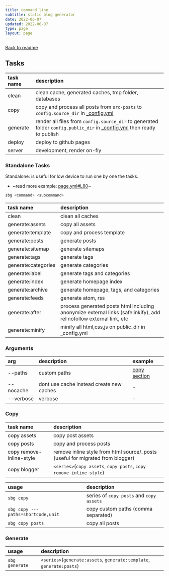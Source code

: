 ```yaml
---
title: command line
subtitle: static blog generator
date: 2022-06-07
updated: 2022-06-07
type: page
layout: page
---
```


[Back to readme](https://github.com/dimaslanjaka/static-blog-generator/blob/master/readme.md)

## Tasks

| task name | description |
| :--- | :--- |
| clean | clean cache, generated caches, tmp folder, databases |
| copy | copy and process all posts from `src-posts` to `config.source_dir` in [_config.yml](https://github.com/dimaslanjaka/static-blog-generator/blob/d951721d632c720727db718fd481e532c2e493f1/_config.yml#L28-L38) |
| generate | render all files from `config.source_dir` to generated folder `config.public_dir` in [_config.yml](https://github.com/dimaslanjaka/static-blog-generator/blob/d951721d632c720727db718fd481e532c2e493f1/_config.yml#L28-L38) then ready to publish |
| deploy | deploy to github pages |
| server | development, render on-fly |

### Standalone Tasks
Standalone: is useful for low device to run one by one the tasks.
- ~read more example: [page.yml#L80](https://github.com/dimaslanjaka/dimaslanjaka.github.io/blob/c9c113ed51b2a6bbe50edc0ffd3d691980776a0f/.github/workflows/page.yml#L80-L112)~

```bash
sbg <command> <subcommand>
```

| task name | description |
| :--- | :--- |
| clean | clean all caches |
| generate:assets | copy all assets |
| generate:template | copy and process template |
| generate:posts | generate posts |
| generate:sitemap | generate sitemaps |
| generate:tags | generate tags |
| generate:categories | generate categories |
| generate:label | generate tags and categories |
| generate:index | generate homepage index |
| generate:archive | generate homepage, tags, and categories |
| generate:feeds | generate atom, rss |
| generate:after | process generated posts html including anonymize external links (safelinkify), add rel nofollow external link, etc |
| generate:minify | minify all html,css,js on public_dir in _config.yml |

### Arguments

| arg | description | example |
| :--- | :--- | :--- |
| --paths | custom paths | [copy section](#copy) |
| --nocache | dont use cache instead create new caches | - |
| --verbose | verbose | - |

### Copy

| task name | description |
| :--- | :--- |
| copy assets | copy post assets |
| copy posts | copy and process posts |
| copy remove-inline-style | remove inline style from html source/_posts (useful for migrated from blogger) |
| copy blogger | `<series>`(`copy assets`, `copy posts`, `copy remove-inline-style`) |

| usage | description |
| :--- | :--- |
| `sbg copy`| series of `copy posts` and `copy assets` |
| `sbg copy ---paths=shortcode,unit`| copy custom paths (comma separated) |
| `sbg copy posts` | copy all posts |

### Generate

| usage | description |
| :--- | :--- |
| `sbg generate` | `<series>`(`generate:assets`, `generate:template`, `generate:posts`) |
